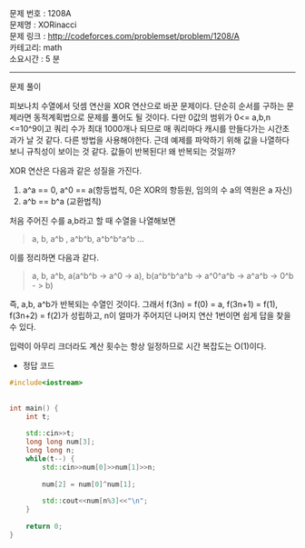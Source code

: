 문제 번호 : 1208A  
문제명 : XORinacci  
문제 링크 : http://codeforces.com/problemset/problem/1208/A  
카테고리: math  
소요시간 : 5 분

---  

문제 풀이

피보나치 수열에서 덧셈 연산을 XOR 연산으로 바꾼 문제이다. 단순히 순서를 구하는 문제라면 동적계획법으로 문제를 풀어도 될 것이다. 다만 0값의 범위가 0<= a,b,n <=10^9이고 쿼리 수가 최대 1000개나 되므로 매 쿼리마다 캐시를 만들다가는 시간초과가 날 것 같다. 다른 방법을 사용해야한다. 근데 예제를 파악하기 위해 값을 나열하다보니 규칙성이 보이는 것 같다. 값들이 반복된다! 왜 반복되는 것일까?

XOR 연산은 다음과 같은 성질을 가진다.

1. a^a == 0, a^0 == a(항등법칙, 0은 XOR의 항등원, 임의의 수 a의 역원은 a 자신)
2. a^b == b^a (교환법칙)

처음 주어진 수를 a,b라고 할 때 수열을 나열해보면

> a, b, a^b , a^b^b, a^b^b^a^b ...

이를 정리하면 다음과 같다.

> a, b, a^b, a(a^b^b -> a^0 -> a), b(a^b^b^a^b -> a^0^a^b -> a^a^b -> 0^b - > b)  

즉, a,b, a^b가 반복되는 수열인 것이다. 그래서 f(3n) = f(0) = a, f(3n+1) = f(1), f(3n+2) = f(2)가 성립하고, n이 얼마가 주어지던 나머지 연산 1번이면 쉽게 답을 찾을 수 있다.

입력이 아무리 크더라도 계산 횟수는 항상 일정하므로 시간 복잡도는 O(1)이다.
* 정답 코드
  
```c++
#include<iostream>
 
 
int main() {
    int t;
    
    std::cin>>t;
    long long num[3];
    long long n;
    while(t--) {
        std::cin>>num[0]>>num[1]>>n;
        
        num[2] = num[0]^num[1];
        
        std::cout<<num[n%3]<<"\n";
    }
    
    return 0;
}
```